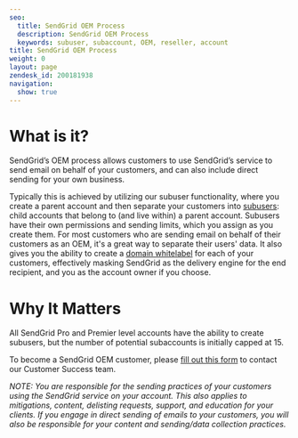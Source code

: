 ```yaml
---
seo:
  title: SendGrid OEM Process
  description: SendGrid OEM Process
  keywords: subuser, subaccount, OEM, reseller, account
title: SendGrid OEM Process
weight: 0
layout: page
zendesk_id: 200181938
navigation:
  show: true
---
```


# What is it?


SendGrid’s OEM process allows customers to use SendGrid’s service to send email on behalf of your customers, and can also include direct sending for your own business.

Typically this is achieved by utilizing our subuser functionality, where you create a parent account and then separate your customers into [subusers]({{root_url}}/User_Guide/Settings/Subusers/index.html): child accounts that belong to (and live within) a parent account. Subusers have their own permissions and sending limits, which you assign as you create them. For most customers who are sending email on behalf of their customers as an OEM, it's a great way to separate their users' data. It also gives you the ability to create a [domain whitelabel]({{root_url}}/User_Guide/Settings/Whitelabel/domains.html) for each of your customers, effectively masking SendGrid as the delivery engine for the end recipient, and you as the account owner if you choose.

# Why It Matters

All SendGrid Pro and Premier level accounts have the ability to create subusers, but the number of potential subaccounts is initially capped at 15. 

To become a SendGrid OEM customer, please [fill out this form](https://sendgrid.com/contact-us-form/) to contact our Customer Success team.

*NOTE:* _You are responsible for the sending practices of your customers using the SendGrid service on your account. This also applies to mitigations, content, delisting requests, support, and education for your clients. If you engage in direct sending of emails to your customers, you will also be responsible for your content and sending/data collection practices._

